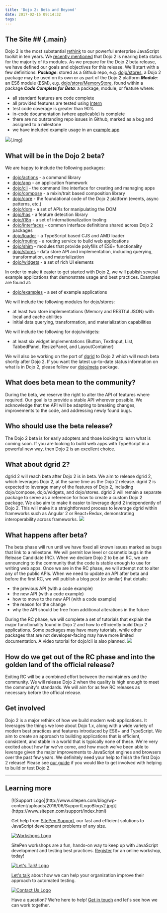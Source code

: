 ```yaml
---
title: 'Dojo 2: Beta and Beyond'
date: 2017-02-15 09:14:32
tags:
---
```

## The Site ##    {.main}

Dojo 2 is the most substantial [rethink](https://www.sitepen.com/blog/2016/06/09/dojo-is-doing-it-again/) to our powerful enterprise JavaScript toolkit in ten years. We [recently mentioned](https://www.sitepen.com/blog/2016/08/24/the-long-and-winding-road-to-dojo-2/) that Dojo 2 is nearing beta status for the majority of its modules. As we prepare for the Dojo 2 beta release, we have defined our goals and objectives for this release. We'll start with a few definitions: _**Package**_: stored as a Github repo, e.g. [dojo/stores](https://github.com/dojo/stores), a Dojo 2 package may be used on its own or as part of the Dojo 2 platform _**Module**_: an ES6 module (ESM), e.g. [dojo/store/MemoryStore](https://github.com/dojo/stores/blob/master/src/createMemoryStore.ts), found within a package _**Code Complete for Beta**_: a package, module, or feature where:

*   all standard features are code complete
*   all provided features are tested using [Intern](https://theintern.github.io/)
*   test code coverage is greater than 90%
*   in-code documentation (where applicable) is complete
*   there are no outstanding repo issues in Github, marked as a bug and assigned to a milestone
*   we have included example usage in an [example app](https://github.com/dojo/examples/)


![](http://www.sitepen.com/blog/wp-content/uploads/2016/11/Dojo2-Packages.jpg){.img}

## What will be in the Dojo 2 beta?

We are happy to include the following packages:

*   [dojo/actions](https://github.com/dojo/actions) - a command library
*   [dojo/app](https://github.com/dojo/app) - an application framework
*   [dojo/cli](https://github.com/dojo/cli) - the command line interface for creating and managing apps
*   [dojo/compose](https://github.com/dojo/compose) - a mixin/trait based composition library
*   [dojo/core](https://github.com/dojo/core) - the foundational code of the Dojo 2 platform (events, async patterns, etc.)
*   [dojo/dom](https://github.com/dojo/dom) - a set of APIs for manipulating the DOM
*   [dojo/has](https://github.com/dojo/has) - a feature detection library
*   [dojo/i18n](https://github.com/dojo/i18n) - a set of internationalization tooling
*   [dojo/interfaces](https://github.com/dojo/interfaces) - common interface definitions shared across Dojo 2 packages
*   [dojo/loader](https://github.com/dojo/loader) - a TypeScript based CJS and AMD loader
*   [dojo/routing](https://github.com/dojo/routing) - a routing service to build web applications
*   [dojo/shim](https://github.com/dojo/shim) - modules that provide polyfills of ES6+ functionality
*   [dojo/stores](https://github.com/dojo/stores) - data store API and implementation, including querying, transformation, and materialization
*   [dojo/widgets](https://github.com/dojo/widgets) - a set of rich UI elements

In order to make it easier to get started with Dojo 2, we will publish several example applications that demonstrate usage and best practices. Examples are found at:

*   [dojo/examples](https://github.com/dojo/examples) - a set of example applications

We will include the following modules for dojo/stores:

*   at least two store implementations (Memory and RESTful JSON) with local and cache abilities
*   initial data querying, transformation, and materialization capabilities

We will include the following for dojo/widgets:

*   at least six widget implementations (Button, TextInput, List, TabbedPanel, ResizePanel, and LayoutContainer)

We will also be working on the port of [dgrid](http://dgrid.io/) to Dojo 2 which will reach beta shortly after Dojo 2. If you want the latest up-to-date status information on what is in Dojo 2, please follow our [dojo/meta](https://github.com/dojo/meta) package.

## What does beta mean to the community?

During the beta, we reserve the right to alter the API of features where required. Our goal is to provide a stable API wherever possible. We acknowledge that the API will be adapting to breaking changes, improvements to the code, and addressing newly found bugs.

## Who should use the beta release?

The Dojo 2 beta is for early adopters and those looking to learn what is coming soon. If you are looking to build web apps with TypeScript in a powerful new way, then Dojo 2 is an excellent choice.

## What about dgrid 2?

dgrid 2 will reach beta after Dojo 2 is in beta. We aim to release dgrid 2, which leverages Dojo 2, at the same time as the Dojo 2 release. dgrid 2 is expected to leverage many of the features of Dojo 2, including dojo/compose, dojo/widgets, and dojo/stores. dgrid 2 will remain a separate package to serve as a reference for how to create a custom Dojo 2 package. We also aim to make it easier to leverage dgrid 2 independently of Dojo 2\. This will make it a straightforward process to leverage dgrid within frameworks such as Angular 2 or React+Redux, demonstrating interoperability across frameworks. ![](http://www.sitepen.com/blog/wp-content/uploads/2016/11/Dojo2-BETA.jpg)

## What happens after beta?

The beta phase will run until we have fixed all known issues marked as bugs that link to a milestone. We will permit low level or cosmetic bugs in the Release Candidate (RC). When we declare Dojo 2 to be an RC, we are announcing to the community that the code is stable enough to use for writing web apps. Once we are in the RC phase, we will attempt not to alter any of the public APIs. When we need to update an API after beta and before the first RC, we will publish a blog post (or similar) that details:

*   the previous API (with a code example)
*   the new API (with a code example)
*   how to move to the new API (with a code example)
*   the reason for the change
*   why the API should be free from additional alterations in the future

During the RC phase, we will complete a set of tutorials that explain the major functionality found in Dojo 2 and how to efficiently build Dojo 2 applications. Some packages may have many tutorials, while other packages that are not developer-facing may have more limited documentation. A video tutorial for dojo/cli is also planned. ![](http://www.sitepen.com/blog/wp-content/uploads/2016/11/Dojo2-Golden-Land.jpg)

## How do we get out of the RC phase and into the golden land of the official release?

Exiting RC will be a combined effort between the maintainers and the community. We will release Dojo 2 when the quality is high enough to meet the community's standards. We will aim for as few RC releases as necessary before the official release.

## Get involved

Dojo 2 is a major rethink of how we build modern web applications. It leverages the things we love about Dojo 1.x, along with a wide variety of modern best practices and features introduced by ES6+ and TypeScript. We aim to create an approach to building applications that is efficient, consistent, and stable in a world that is typically none of these. We're very excited about how far we've come, and how much we've been able to leverage given the major improvements to JavaScript engines and browsers over the past few years. We definitely need your help to finish the first Dojo 2 release! Please see [our guide](https://dojotoolkit.org/community/roadmap/) if you would like to get involved with helping to build or test Dojo 2.

* * *

## Learning more

<div style="margin-left: 20px;">[![Support Logo](http://www.sitepen.com/blog/wp-content/uploads/2016/06/SupportLogoBlogs2.jpg)](https://www.sitepen.com/support/index.html)

Get help from [SitePen Support](https://www.sitepen.com/support/index.html), our fast and efficient solutions to JavaScript development problems of any size.

[![Workshops Logo](http://www.sitepen.com/blog/wp-content/uploads/2016/06/workshopslogoblogs2.jpg)](https://www.sitepen.com/workshops/index.html)

SitePen workshops are a fun, hands-on way to keep up with JavaScript development and testing best practices. [Register](https://www.sitepen.com/workshops/index.html) for an online workshop, today!

[![Let's Talk! Logo](http://www.sitepen.com/blog/wp-content/uploads/2016/06/ConsultingLogoBlogs2.jpg)](https://www.sitepen.com/site/contact.html)

[Let's talk](https://www.sitepen.com/site/contact.html) about how we can help your organization improve their approach to automated testing.

[![Contact Us Logo](http://www.sitepen.com/blog/wp-content/uploads/2016/06/ContactLogoBlogs2.jpg)](https://www.sitepen.com/site/contact.html)

Have a question? We're here to help! [Get in touch](https://www.sitepen.com/site/contact.html) and let's see how we can work together.

</div>